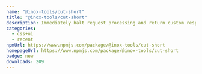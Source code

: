 ```yaml
---
name: "@inox-tools/cut-short"
title: "@inox-tools/cut-short"
description: Immediately halt request processing and return custom responses effortlessly.
categories:
  - css+ui
  - recent
npmUrl: https://www.npmjs.com/package/@inox-tools/cut-short
homepageUrl: https://www.npmjs.com/package/@inox-tools/cut-short
badge: new
downloads: 209
---
```

